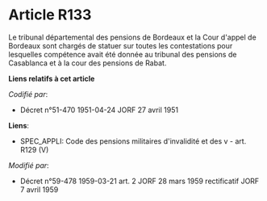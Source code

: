# Article R133

Le tribunal départemental des pensions de Bordeaux et la Cour d'appel de Bordeaux sont chargés de statuer sur toutes les
contestations pour lesquelles compétence avait été donnée au tribunal des pensions de Casablanca et à la cour des pensions de
Rabat.

**Liens relatifs à cet article**

_Codifié par_:

  - Décret n°51-470 1951-04-24 JORF 27 avril 1951

**Liens**:

  - SPEC_APPLI: Code des pensions militaires d'invalidité et des v - art. R129 (V)

_Modifié par_:

  - Décret n°59-478 1959-03-21 art. 2 JORF 28 mars 1959 rectificatif JORF 7 avril 1959

